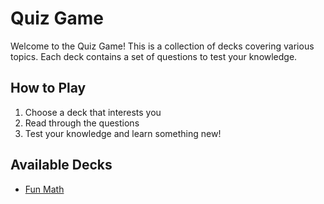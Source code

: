 # Quiz Game

Welcome to the Quiz Game! This is a collection of decks covering various topics.
Each deck contains a set of questions to test your knowledge.

## How to Play
1. Choose a deck that interests you
2. Read through the questions
3. Test your knowledge and learn something new!

## Available Decks

- [Fun Math](decks/fun-math)
